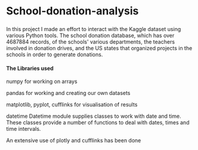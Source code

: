 # School-donation-analysis
###
In this project I made an effort to interact with the Kaggle dataset using various Python tools. The school donation database, which has over 4687884 records, of the schools' various departments, the teachers involved in donation drives, and the US states that organized projects in the schools in order to generate donations.

#### The Libraries used

numpy for working on arrays

pandas for working and creating our own datasets

matplotlib, pyplot, cufflinks for visualisation of results

datetime Datetime module supplies classes to work with date and time. These classes provide a number of functions to deal with dates, times and time intervals.

An extensive use of plotly and cufflinks has been done
